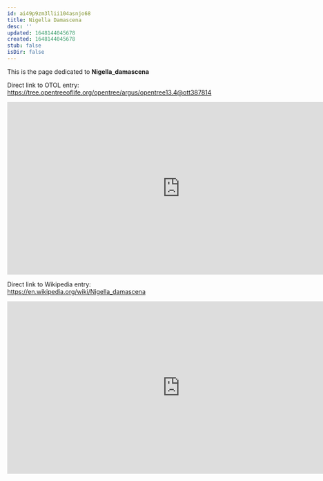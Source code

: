 ```yaml
---
id: ai49p9zm3llii104asnjo68
title: Nigella Damascena
desc: ''
updated: 1648144045678
created: 1648144045678
stub: false
isDir: false
---
```

This is the page dedicated to **Nigella_damascena**


Direct link to OTOL entry: https://tree.opentreeoflife.org/opentree/argus/opentree13.4@ott387814



<html>
    <body>
    <iframe src="https://tree.opentreeoflife.org/opentree/argus/opentree13.4@ott387814"
    width="800" height="400" frameborder="0" allowfullscreen> </iframe>
    </body>
</html>
    


Direct link to Wikipedia entry: https://en.wikipedia.org/wiki/Nigella_damascena



<html>
    <body>
    <iframe src="https://en.wikipedia.org/wiki/Nigella_damascena"
    width="800" height="400" frameborder="0" allowfullscreen> </iframe>
    </body>
</html>
    
